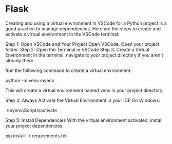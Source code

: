 # Flask

Creating and using a virtual environment in VSCode for a Python project is a good practice to manage dependencies. Here are the steps to create and activate a virtual environment in the VSCode terminal:

Step 1: Open VSCode and Your Project
Open VSCode.
Open your project folder.
Step 2: Open the Terminal in VSCode
Step 3: Create a Virtual Environment
In the terminal, navigate to your project directory if you aren't already there.

Run the following command to create a virtual environment:

python -m venv myenv

This will create a virtual environment named venv in your project directory.

Step 4: Always Activate the Virtual Environment in your IDE
On Windows:

.\myenv\Scripts\activate

Step 5: Install Dependencies
With the virtual environment activated, install your project dependencies:

pip install -r requirements.txt
